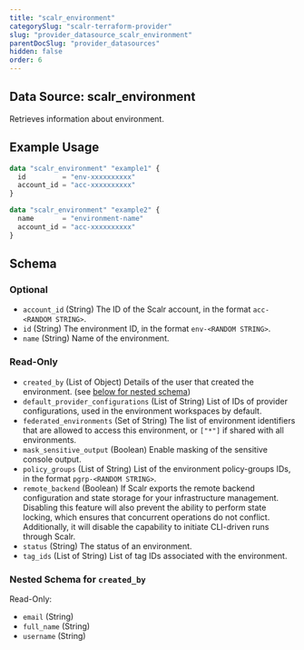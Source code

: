 ```yaml
---
title: "scalr_environment"
categorySlug: "scalr-terraform-provider"
slug: "provider_datasource_scalr_environment"
parentDocSlug: "provider_datasources"
hidden: false
order: 6
---
```

## Data Source: scalr_environment

Retrieves information about environment.

## Example Usage

```terraform
data "scalr_environment" "example1" {
  id         = "env-xxxxxxxxxx"
  account_id = "acc-xxxxxxxxxx"
}

data "scalr_environment" "example2" {
  name       = "environment-name"
  account_id = "acc-xxxxxxxxxx"
}
```

<!-- schema generated by tfplugindocs -->
## Schema

### Optional

- `account_id` (String) The ID of the Scalr account, in the format `acc-<RANDOM STRING>`.
- `id` (String) The environment ID, in the format `env-<RANDOM STRING>`.
- `name` (String) Name of the environment.

### Read-Only

- `created_by` (List of Object) Details of the user that created the environment. (see [below for nested schema](#nestedatt--created_by))
- `default_provider_configurations` (List of String) List of IDs of provider configurations, used in the environment workspaces by default.
- `federated_environments` (Set of String) The list of environment identifiers that are allowed to access this environment, or `["*"]` if shared with all environments.
- `mask_sensitive_output` (Boolean) Enable masking of the sensitive console output.
- `policy_groups` (List of String) List of the environment policy-groups IDs, in the format `pgrp-<RANDOM STRING>`.
- `remote_backend` (Boolean) If Scalr exports the remote backend configuration and state storage for your infrastructure management. Disabling this feature will also prevent the ability to perform state locking, which ensures that concurrent operations do not conflict. Additionally, it will disable the capability to initiate CLI-driven runs through Scalr.
- `status` (String) The status of an environment.
- `tag_ids` (List of String) List of tag IDs associated with the environment.

<a id="nestedatt--created_by"></a>
### Nested Schema for `created_by`

Read-Only:

- `email` (String)
- `full_name` (String)
- `username` (String)
